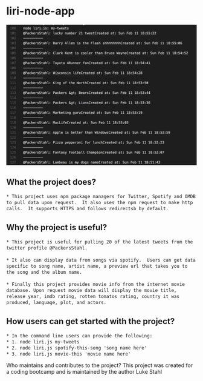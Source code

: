 # liri-node-app

![This is a screen shot of text file results](https://github.com/Stahlwalker/liri-node-app/blob/master/logfile.png)

## What the project does?
    * This project uses npm package managers for Twitter, Spotify and OMDB to pull data upon request.  It also uses the npm request to make http calls.  It supports HTTPS and follows redirectsb by default.  

## Why the project is useful?
    * This project is useful for pulling 20 of the latest tweets from the twitter profile @PackersStahl.  

    * It also can display data from songs via spotify.  Users can get data specific to song name, artist name, a preview url that takes you to the song and the album name.  

    * Finally this project provides movie info from the internet movie database. Upon request movie data will display the movie title, release year, imdb rating, rotten tomatos rating, country it was produced, language, plot, and actors.  

## How users can get started with the project?
    * In the command line users can provide the following:
    * 1. node liri.js my-tweets
    * 2. node liri.js spotify-this-song 'song name here'
    * 3. node liri.js movie-this 'movie name here'

Who maintains and contributes to the project?
    This project was created for a coding bootcamp and is maintained by the author Luke Stahl
